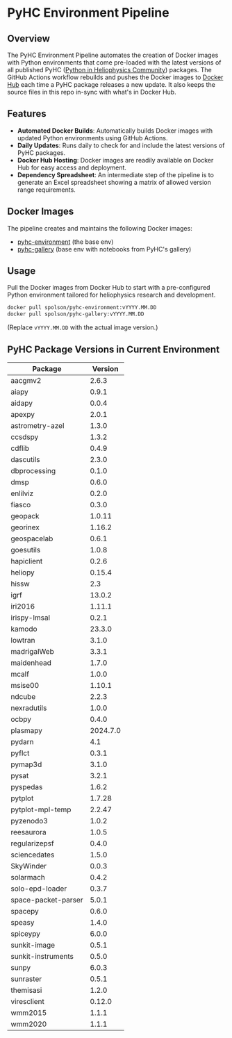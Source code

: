 # PyHC Environment Pipeline

## Overview
The PyHC Environment Pipeline automates the creation of Docker images with Python environments that come pre-loaded with the latest versions of all published PyHC ([Python in Heliophysics Community](https://pyhc.org/projects)) packages. The GitHub Actions workflow rebuilds and pushes the Docker images to [Docker Hub](https://hub.docker.com/u/spolson) each time a PyHC package releases a new update. It also keeps the source files in this repo in-sync with what's in Docker Hub.  

## Features
- **Automated Docker Builds**: Automatically builds Docker images with updated Python environments using GitHub Actions.
- **Daily Updates**: Runs daily to check for and include the latest versions of PyHC packages.
- **Docker Hub Hosting**: Docker images are readily available on Docker Hub for easy access and deployment.
- **Dependency Spreadsheet**: An intermediate step of the pipeline is to generate an Excel spreadsheet showing a matrix of allowed version range requirements.

## Docker Images
The pipeline creates and maintains the following Docker images:
- [pyhc-environment](https://hub.docker.com/r/spolson/pyhc-environment) (the base env)
- [pyhc-gallery](https://hub.docker.com/r/spolson/pyhc-gallery) (base env with notebooks from PyHC's gallery)

## Usage
Pull the Docker images from Docker Hub to start with a pre-configured Python environment tailored for heliophysics research and development.

```bash
docker pull spolson/pyhc-environment:vYYYY.MM.DD
docker pull spolson/pyhc-gallery:vYYYY.MM.DD
```
(Replace `vYYYY.MM.DD` with the actual image version.)

## PyHC Package Versions in Current Environment
Package | Version
---|---
aacgmv2 | 2.6.3
aiapy | 0.9.1
aidapy | 0.0.4
apexpy | 2.0.1
astrometry-azel | 1.3.0
ccsdspy | 1.3.2
cdflib | 0.4.9
dascutils | 2.3.0
dbprocessing | 0.1.0
dmsp | 0.6.0
enlilviz | 0.2.0
fiasco | 0.3.0
geopack | 1.0.11
georinex | 1.16.2
geospacelab | 0.6.1
goesutils | 1.0.8
hapiclient | 0.2.6
heliopy | 0.15.4
hissw | 2.3
igrf | 13.0.2
iri2016 | 1.11.1
irispy-lmsal | 0.2.1
kamodo | 23.3.0
lowtran | 3.1.0
madrigalWeb | 3.3.1
maidenhead | 1.7.0
mcalf | 1.0.0
msise00 | 1.10.1
ndcube | 2.2.3
nexradutils | 1.0.0
ocbpy | 0.4.0
plasmapy | 2024.7.0
pydarn | 4.1
pyflct | 0.3.1
pymap3d | 3.1.0
pysat | 3.2.1
pyspedas | 1.6.2
pytplot | 1.7.28
pytplot-mpl-temp | 2.2.47
pyzenodo3 | 1.0.2
reesaurora | 1.0.5
regularizepsf | 0.4.0
sciencedates | 1.5.0
SkyWinder | 0.0.3
solarmach | 0.4.2
solo-epd-loader | 0.3.7
space-packet-parser | 5.0.1
spacepy | 0.6.0
speasy | 1.4.0
spiceypy | 6.0.0
sunkit-image | 0.5.1
sunkit-instruments | 0.5.0
sunpy | 6.0.3
sunraster | 0.5.1
themisasi | 1.2.0
viresclient | 0.12.0
wmm2015 | 1.1.1
wmm2020 | 1.1.1
